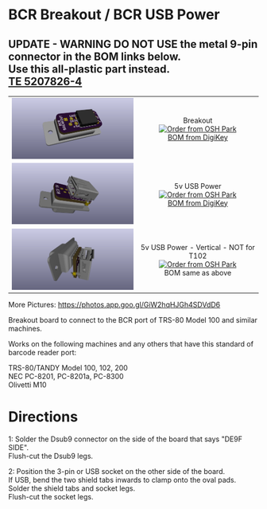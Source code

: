 # BCR Breakout / BCR USB Power

<b>UPDATE - WARNING</b>
DO NOT USE the metal 9-pin connector in the BOM links below.<br>
Use this all-plastic part instead.<br>
[TE 5207826-4](https://www.digikey.com/short/z54hj5)
----

|||
|:---:|:---:|
|<img src=BCR_Breakout.png width=300>|Breakout<br><a href="https://oshpark.com/shared_projects/MTOWfRkz"><img src="https://oshpark.com/packs/media/images/badge-84bb0776ea53b1f532c02df323a90c88.png" alt="Order from OSH Park"></img></a><br>[BOM from DigiKey](https://www.digikey.com/short/zbf5mf)|
|<img src=BCR_USB_PWR.png width=300>|5v USB Power<br><a href="https://oshpark.com/shared_projects/mTFeysVg"><img src="https://oshpark.com/packs/media/images/badge-84bb0776ea53b1f532c02df323a90c88.png" alt="Order from OSH Park"></img></a><br>[BOM from DigiKey](https://www.digikey.com/short/zb4hr4)|
|<img src=BCR_USB_PWR_up.png width=300>|5v USB Power - Vertical - NOT for T102<br><a href="https://oshpark.com/shared_projects/OHdw5nqN"><img src="https://oshpark.com/packs/media/images/badge-84bb0776ea53b1f532c02df323a90c88.png" alt="Order from OSH Park"></img></a><br>BOM same as above|

More Pictures: https://photos.app.goo.gl/GiW2hqHJGh4SDVdD6

Breakout board to connect to the BCR port of TRS-80 Model 100 and similar machines.

Works on the following machines and any others that have this standard of barcode reader port:

TRS-80/TANDY Model 100, 102, 200  
NEC PC-8201, PC-8201a, PC-8300  
Olivetti M10  

# Directions

1: Solder the Dsub9 connector on the side of the board that says "DE9F SIDE".  
Flush-cut the Dsub9 legs.

2: Position the 3-pin or USB socket on the other side of the board.  
If USB, bend the two shield tabs inwards to clamp onto the oval pads.  
Solder the shield tabs and socket legs.  
Flush-cut the socket legs.
